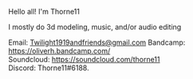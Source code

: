Hello all! I'm Thorne11

I mostly do 3d modeling, music, and/or audio editing

  Email: Twilight1919andfriends@gmail.com 
  Bandcamp: https://oliverh.bandcamp.com/  
  Soundcloud: https://soundcloud.com/thorne11  
  Discord: Thorne11#6188. 

